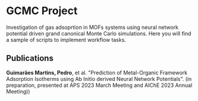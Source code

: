 # GCMC Project

Investigation of gas adsoprtion in MOFs systems using neural network potential driven grand canonical Monte Carlo simulations. Here you will find a sample of scripts to implement workflow tasks. 


## Publications

**Guimarães Martins, Pedro**, et al. "Prediction of Metal-Organic Framework Adsorption Isotherms using Ab Initio derived Neural Network Potentials". (in preparation, presented at APS 2023 March Meeting and AIChE 2023 Annual Meeting))
